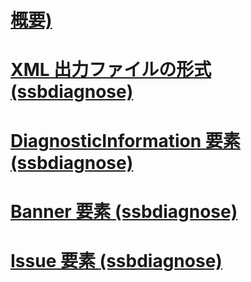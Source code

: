 # [概要)](ssbdiagnose-utility-service-broker.md)  
# [XML 出力ファイルの形式 (ssbdiagnose)](xml-output-file-format-ssbdiagnose.md)  
# [DiagnosticInformation 要素 (ssbdiagnose)](diagnosticinformation-element-ssbdiagnose.md)  
# [Banner 要素 (ssbdiagnose)](banner-element-ssbdiagnose.md)  
# [Issue 要素 (ssbdiagnose)](issue-element-ssbdiagnose.md)  
